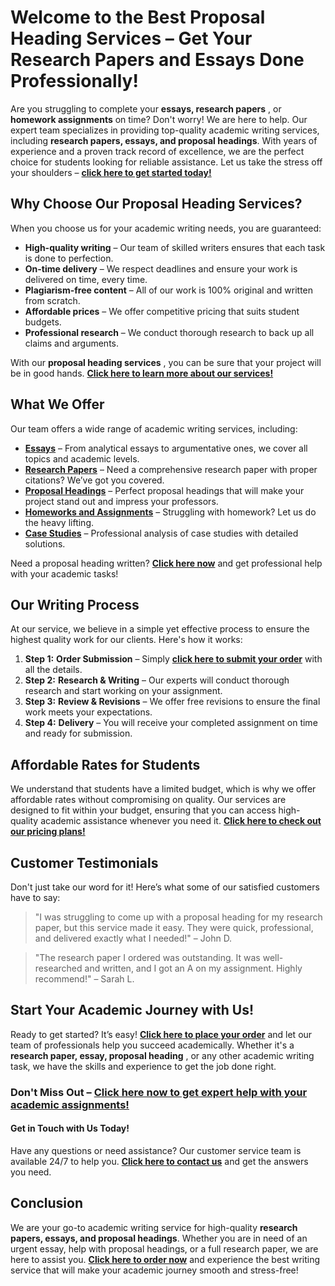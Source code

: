 # Welcome to the Best Proposal Heading Services – Get Your Research Papers and Essays Done Professionally!

Are you struggling to complete your **essays, research papers** , or **homework assignments** on time? Don't worry! We are here to help. Our expert team specializes in providing top-quality academic writing services, including **research papers, essays, and proposal headings**. With years of experience and a proven track record of excellence, we are the perfect choice for students looking for reliable assistance. Let us take the stress off your shoulders – [**click here to get started today!**](https://tinyurl.com/topessay?keyword=proposal+heading)

## Why Choose Our Proposal Heading Services?

When you choose us for your academic writing needs, you are guaranteed:

- **High-quality writing** – Our team of skilled writers ensures that each task is done to perfection.
- **On-time delivery** – We respect deadlines and ensure your work is delivered on time, every time.
- **Plagiarism-free content** – All of our work is 100% original and written from scratch.
- **Affordable prices** – We offer competitive pricing that suits student budgets.
- **Professional research** – We conduct thorough research to back up all claims and arguments.

With our **proposal heading services** , you can be sure that your project will be in good hands. [**Click here to learn more about our services!**](https://tinyurl.com/topessay?keyword=proposal+heading)

## What We Offer

Our team offers a wide range of academic writing services, including:

- [**Essays**](https://tinyurl.com/topessay?keyword=proposal+heading) – From analytical essays to argumentative ones, we cover all topics and academic levels.
- [**Research Papers**](https://tinyurl.com/topessay?keyword=proposal+heading) – Need a comprehensive research paper with proper citations? We’ve got you covered.
- [**Proposal Headings**](https://tinyurl.com/topessay?keyword=proposal+heading) – Perfect proposal headings that will make your project stand out and impress your professors.
- [**Homeworks and Assignments**](https://tinyurl.com/topessay?keyword=proposal+heading) – Struggling with homework? Let us do the heavy lifting.
- [**Case Studies**](https://tinyurl.com/topessay?keyword=proposal+heading) – Professional analysis of case studies with detailed solutions.

Need a proposal heading written? [**Click here now**](https://tinyurl.com/topessay?keyword=proposal+heading) and get professional help with your academic tasks!

## Our Writing Process

At our service, we believe in a simple yet effective process to ensure the highest quality work for our clients. Here's how it works:

1. **Step 1:**  **Order Submission** – Simply [**click here to submit your order**](https://tinyurl.com/topessay?keyword=proposal+heading) with all the details.
2. **Step 2:**  **Research & Writing** – Our experts will conduct thorough research and start working on your assignment.
3. **Step 3:**  **Review & Revisions** – We offer free revisions to ensure the final work meets your expectations.
4. **Step 4:**  **Delivery** – You will receive your completed assignment on time and ready for submission.

## Affordable Rates for Students

We understand that students have a limited budget, which is why we offer affordable rates without compromising on quality. Our services are designed to fit within your budget, ensuring that you can access high-quality academic assistance whenever you need it. [**Click here to check out our pricing plans!**](https://tinyurl.com/topessay?keyword=proposal+heading)

## Customer Testimonials

Don't just take our word for it! Here’s what some of our satisfied customers have to say:

> "I was struggling to come up with a proposal heading for my research paper, but this service made it easy. They were quick, professional, and delivered exactly what I needed!" – John D.

> "The research paper I ordered was outstanding. It was well-researched and written, and I got an A on my assignment. Highly recommend!" – Sarah L.

## Start Your Academic Journey with Us!

Ready to get started? It’s easy! [**Click here to place your order**](https://tinyurl.com/topessay?keyword=proposal+heading) and let our team of professionals help you succeed academically. Whether it's a **research paper, essay, proposal heading** , or any other academic writing task, we have the skills and experience to get the job done right.

### Don't Miss Out – [**Click here now to get expert help with your academic assignments!**](https://tinyurl.com/topessay?keyword=proposal+heading)

#### Get in Touch with Us Today!

Have any questions or need assistance? Our customer service team is available 24/7 to help you. [**Click here to contact us**](https://tinyurl.com/topessay?keyword=proposal+heading) and get the answers you need.

## Conclusion

We are your go-to academic writing service for high-quality **research papers, essays, and proposal headings**. Whether you are in need of an urgent essay, help with proposal headings, or a full research paper, we are here to assist you. [**Click here to order now**](https://tinyurl.com/topessay?keyword=proposal+heading) and experience the best writing service that will make your academic journey smooth and stress-free!
